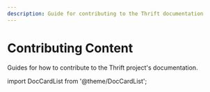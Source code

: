 ```yaml
---
description: Guide for contributing to the Thrift documentation
---
```


# Contributing Content

Guides for how to contribute to the Thrift project's documentation.

import DocCardList from '@theme/DocCardList';

<DocCardList />
